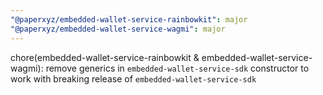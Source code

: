 ```yaml
---
"@paperxyz/embedded-wallet-service-rainbowkit": major
"@paperxyz/embedded-wallet-service-wagmi": major
---
```


chore(embedded-wallet-service-rainbowkit & embedded-wallet-service-wagmi): remove generics in `embedded-wallet-service-sdk` constructor to work with breaking release of `embedded-wallet-service-sdk`
